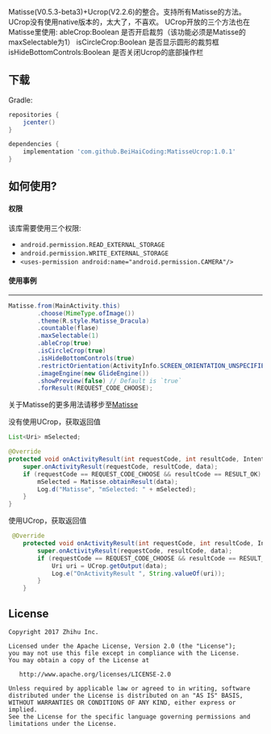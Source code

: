 Matisse(V0.5.3-beta3)+Ucrop(V2.2.6)的整合。支持所有Matisse的方法。UCrop没有使用native版本的，太大了，不喜欢。
UCrop开放的三个方法也在Matisse里使用:
ableCrop:Boolean                 是否开启裁剪（该功能必须是Matisse的maxSelectable为1）
isCircleCrop:Boolean             是否显示圆形的裁剪框
isHideBottomControls:Boolean     是否关闭Ucrop的底部操作栏


## 下载
Gradle:

```groovy
repositories {
    jcenter()
}

dependencies {
    implementation 'com.github.BeiHaiCoding:MatisseUcrop:1.0.1'
}
```


## 如何使用?
#### 权限
该库需要使用三个权限:
- `android.permission.READ_EXTERNAL_STORAGE`
- `android.permission.WRITE_EXTERNAL_STORAGE`
- `<uses-permission android:name="android.permission.CAMERA"/>`



#### 使用事例
------


```java
Matisse.from(MainActivity.this)
        .choose(MimeType.ofImage())
        .theme(R.style.Matisse_Dracula)
        .countable(flase)
        .maxSelectable(1)
        .ableCrop(true)
        .isCircleCrop(true)
        .isHideBottomControls(true)
        .restrictOrientation(ActivityInfo.SCREEN_ORIENTATION_UNSPECIFIED)
        .imageEngine(new GlideEngine())
        .showPreview(false) // Default is `true`
        .forResult(REQUEST_CODE_CHOOSE);
```

关于Matisse的更多用法请移步至[Matisse](https://github.com/zhihu/Matisse)

 
没有使用UCrop，获取返回值
```java
List<Uri> mSelected;

@Override
protected void onActivityResult(int requestCode, int resultCode, Intent data) {
    super.onActivityResult(requestCode, resultCode, data);
    if (requestCode == REQUEST_CODE_CHOOSE && resultCode == RESULT_OK) {
        mSelected = Matisse.obtainResult(data);
        Log.d("Matisse", "mSelected: " + mSelected);
    }
}
```

使用UCrop，获取返回值
```java
 @Override
    protected void onActivityResult(int requestCode, int resultCode, Intent data) {
        super.onActivityResult(requestCode, resultCode, data);
        if (requestCode == REQUEST_CODE_CHOOSE && resultCode == RESULT_OK) {
            Uri uri = UCrop.getOutput(data);
            Log.e("OnActivityResult ", String.valueOf(uri));
        }
    }
```


## License

    Copyright 2017 Zhihu Inc.

    Licensed under the Apache License, Version 2.0 (the "License");
    you may not use this file except in compliance with the License.
    You may obtain a copy of the License at

       http://www.apache.org/licenses/LICENSE-2.0

    Unless required by applicable law or agreed to in writing, software
    distributed under the License is distributed on an "AS IS" BASIS,
    WITHOUT WARRANTIES OR CONDITIONS OF ANY KIND, either express or implied.
    See the License for the specific language governing permissions and
    limitations under the License.


